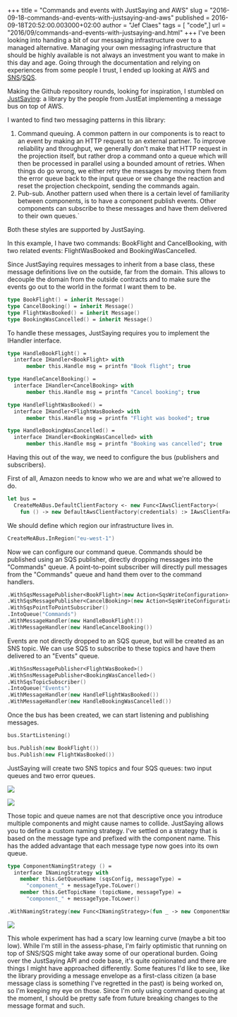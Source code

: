 +++
title = "Commands and events with JustSaying and AWS"
slug = "2016-09-18-commands-and-events-with-justsaying-and-aws"
published = 2016-09-18T20:52:00.003000+02:00
author = "Jef Claes"
tags = [ "code",]
url = "2016/09/commands-and-events-with-justsaying-and.html"
+++
I've been looking into handing a bit of our messaging infrastructure
over to a managed alternative. Managing your own messaging
infrastructure that should be highly available is not always an
investment you want to make in this day and age. Going through the
documentation and relying on experiences from some people I trust, I
ended up looking at AWS and
[SNS](https://aws.amazon.com/sns/)/[SQS](https://aws.amazon.com/sqs/).  
  
Making the Github repository rounds, looking for inspiration, I stumbled
on [JustSaying](https://github.com/justeat/JustSaying): a library by the
people from JustEat implementing a message bus on top of AWS.  
  
I wanted to find two messaging patterns in this library:  
1. Command queuing. A common pattern in our components is to react to an event by making an HTTP request to an external partner. To improve reliability and throughput, we generally don't make that HTTP request in the projection itself, but rather drop a command onto a queue which will then be processed in parallel using a bounded amount of retries. When things do go wrong, we either retry  the messages by moving them from the error queue back to the input queue or we change the reaction and reset the projection checkpoint, sending the commands again.
2. Pub-sub. Another pattern used when there is a certain level of
familiarity between components, is to have a component publish
events. Other components can subscribe to these messages and have
them delivered to their own queues.`

Both these styles are supported by JustSaying.

In this example, I have two commands: BookFlight and CancelBooking, with
two related events: FlightWasBooked and BookingWasCancelled.

Since JustSaying requires messages to inherit from a base class, these
message definitions live on the outside, far from the domain. This
allows to decouple the domain from the outside contracts and to make
sure the events go out to the world in the format I want them to be.

```fsharp
type BookFlight() = inherit Message()
type CancelBooking() = inherit Message()
type FlightWasBooked() = inherit Message()
type BookingWasCancelled() = inherit Message()
```

To handle these messages, JustSaying requires you to implement the
IHandler interface.

```fsharp
type HandleBookFlight() =
  interface IHandler<BookFlight> with
      member this.Handle msg = printfn "Book flight"; true

type HandleCancelBooking() =
  interface IHandler<CancelBooking> with
      member this.Handle msg = printfn "Cancel booking"; true

type HandleFlightWasBooked() =
  interface IHandler<FlightWasBooked> with
      member this.Handle msg = printfn "Flight was booked"; true

type HandleBookingWasCancelled() =
  interface IHandler<BookingWasCancelled> with
      member this.Handle msg = printfn "Booking was cancelled"; true
```

Having this out of the way, we need to configure the bus (publishers and
subscribers).  
  
First of all, Amazon needs to know who we are and what we're allowed to
do.

```fsharp
let bus =
  CreateMeABus.DefaultClientFactory <- new Func<IAwsClientFactory>(
    fun () -> new DefaultAwsClientFactory(credentials) :> IAwsClientFactory)
```

We should define which region our infrastructure lives in.

```fsharp
CreateMeABus.InRegion("eu-west-1")
```

Now we can configure our command queue. Commands should be published
using an SQS publisher, directly dropping messages into the "Commands"
queue. A point-to-point subscriber will directly pull messages from the
"Commands" queue and hand them over to the command handlers.

```fsharp
.WithSqsMessagePublisher<BookFlight>(new Action<SqsWriteConfiguration>(fun x -> x.QueueName <- "Commands"))
.WithSqsMessagePublisher<CancelBooking>(new Action<SqsWriteConfiguration>(fun x -> x.QueueName <- "Commands"))
.WithSqsPointToPointSubscriber()
.IntoQueue("Commands")
.WithMessageHandler(new HandleBookFlight())
.WithMessageHandler(new HandleCancelBooking())
```

Events are not directly dropped to an SQS queue, but will be created as
an SNS topic. We can use SQS to subscribe to these topics and have them
delivered to an "Events" queue.

```fsharp
.WithSnsMessagePublisher<FlightWasBooked>()
.WithSnsMessagePublisher<BookingWasCancelled>()
.WithSqsTopicSubscriber()
.IntoQueue("Events")
.WithMessageHandler(new HandleFlightWasBooked())
.WithMessageHandler(new HandleBookingWasCancelled())
```

Once the bus has been created, we can start listening and publishing
messages.  
  
```fsharp
bus.StartListening()

bus.Publish(new BookFlight())
bus.Publish(new FlightWasBooked())
```

JustSaying will create two SNS topics and four SQS queues: two input
queues and two error queues.  

[![](/post/images/thumbnails/2016-09-18-commands-and-events-with-justsaying-and-aws-sns.PNG)](/post/images/2016-09-18-commands-and-events-with-justsaying-and-aws-sns.PNG)

[![](/post/images/thumbnails/2016-09-18-commands-and-events-with-justsaying-and-aws-sqs.PNG)](/post/images/2016-09-18-commands-and-events-with-justsaying-and-aws-sqs.PNG)

Those topic and queue names are not that descriptive once you introduce
multiple components and might cause names to collide. JustSaying allows
you to define a custom naming strategy. I've settled on a strategy that
is based on the message type and prefixed with the component name. This
has the added advantage that each message type now goes into its own
queue.  

```fsharp
type ComponentNamingStrategy () =
  interface INamingStrategy with
    member this.GetQueueName (sqsConfig, messageType) =
      "component_" + messageType.ToLower()
    member this.GetTopicName (topicName, messageType) =
      "component_" + messageType.ToLower()

.WithNamingStrategy(new Func<INamingStrategy>(fun _ -> new ComponentNamingStrategy() :> INamingStrategy))
```

[![](/post/images/thumbnails/2016-09-18-commands-and-events-with-justsaying-and-aws-sqsnamingstrategy.PNG)](/post/images/2016-09-18-commands-and-events-with-justsaying-and-aws-sqsnamingstrategy.PNG)
 
This whole experiment has had a scary low learning curve (maybe a bit
too low). While I'm still in the assess-phase, I'm fairly optimistic
that running on top of SNS/SQS might take away some of our operational
burden. Going over the JustSaying API and code base, it's quite
opinionated and there are things I might have approached differently.
Some features I'd like to see, like the library providing a message
envelope as a first-class citizen (a base message class is something
I've regretted in the past) is being worked on, so I'm keeping my eye on
those. Since I'm only using command queuing at the moment, I should be
pretty safe from future breaking changes to the message format and such.
